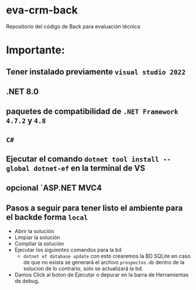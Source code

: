 # eva-crm-back
Repositorio del código de Back para evaluación técnica

# Importante: 
## Tener instalado previamente `visual studio 2022` 
## .NET 8.0
## paquetes de compatibilidad de `.NET Framework 4.7.2` y `4.8`
## `C#`
## Ejecutar el comando `dotnet tool install --global dotnet-ef` en la terminal de VS
## opcional `ASP.NET MVC4

## Pasos a seguir para tener listo el ambiente para el backde forma `local`
- Abrir la solución
- Limpiar la solución
- Compliar la solución
- Ejecutar los siguientes comandos para la bd
	- `dotnet ef database update` con esto crearemos la BD SQLite en caso de que no exista se generará el archivo `prospectos.db` dentro de la solucion
	de lo contrario, solo se actualizará la bd. 
- Damos Click al boton de Ejecutar o depurar en la barra de Herramientas de debug.

